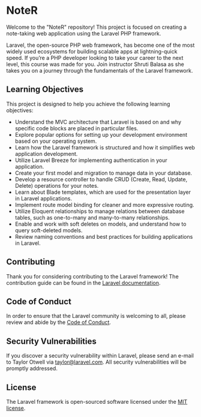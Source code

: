 
# NoteR

Welcome to the "NoteR" repository! This project is focused on creating a note-taking web application using the Laravel PHP framework.

Laravel, the open-source PHP web framework, has become one of the most widely used ecosystems for building scalable apps at lightning-quick speed. If you’re a PHP developer looking to take your career to the next level, this course was made for you. Join instructor Shruti Balasa as she takes you on a journey through the fundamentals of the Laravel framework.

## Learning Objectives

This project is designed to help you achieve the following learning objectives:

- Understand the MVC architecture that Laravel is based on and why specific code blocks are placed in particular files.
- Explore popular options for setting up your development environment based on your operating system.
- Learn how the Laravel framework is structured and how it simplifies web application development.
- Utilize Laravel Breeze for implementing authentication in your application.
- Create your first model and migration to manage data in your database.
- Develop a resource controller to handle CRUD (Create, Read, Update, Delete) operations for your notes.
- Learn about Blade templates, which are used for the presentation layer in Laravel applications.
- Implement route model binding for cleaner and more expressive routing.
- Utilize Eloquent relationships to manage relations between database tables, such as one-to-many and many-to-many relationships.
- Enable and work with soft deletes on models, and understand how to query soft-deleted models.
- Review naming conventions and best practices for building applications in Laravel.

## Contributing

Thank you for considering contributing to the Laravel framework! The contribution guide can be found in the [Laravel documentation](https://laravel.com/docs/contributions).

## Code of Conduct

In order to ensure that the Laravel community is welcoming to all, please review and abide by the [Code of Conduct](https://laravel.com/docs/contributions#code-of-conduct).

## Security Vulnerabilities

If you discover a security vulnerability within Laravel, please send an e-mail to Taylor Otwell via [taylor@laravel.com](mailto:taylor@laravel.com). All security vulnerabilities will be promptly addressed.

## License

The Laravel framework is open-sourced software licensed under the [MIT license](https://opensource.org/licenses/MIT).
